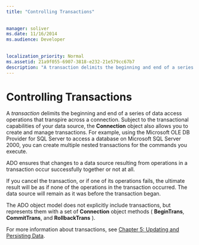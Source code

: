 ```yaml
---
title: "Controlling Transactions"
  
  
manager: soliver
ms.date: 11/16/2014
ms.audience: Developer
 
  
localization_priority: Normal
ms.assetid: 21a9f055-6907-3818-e232-21e579cc67b7
description: "A transaction delimits the beginning and end of a series of data access operations that transpire across a connection. Subject to the transactional capabilities of your data source, the Connection object also allows you to create and manage transactions. For example, using the Microsoft OLE DB Provider for SQL Server to access a database on Microsoft SQL Server 2000, you can create multiple nested transactions for the commands you execute."
---
```


# Controlling Transactions

A  *transaction*  delimits the beginning and end of a series of data access operations that transpire across a connection. Subject to the transactional capabilities of your data source, the **Connection** object also allows you to create and manage transactions. For example, using the Microsoft OLE DB Provider for SQL Server to access a database on Microsoft SQL Server 2000, you can create multiple nested transactions for the commands you execute. 
  
ADO ensures that changes to a data source resulting from operations in a transaction occur successfully together or not at all.
  
If you cancel the transaction, or if one of its operations fails, the ultimate result will be as if none of the operations in the transaction occurred. The data source will remain as it was before the transaction began.
  
The ADO object model does not explicitly include transactions, but represents them with a set of **Connection** object methods ( **BeginTrans**, **CommitTrans**, and **RollbackTrans** ). 
  
For more information about transactions, see [Chapter 5: Updating and Persisting Data](chapter-5-updating-and-persisting-data.md).
  

